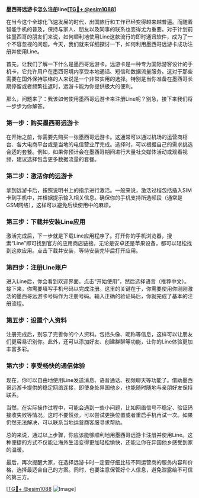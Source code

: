 **墨西哥远游卡怎么注册line[[TG💪+ @esim1088](https://t.me/s/esim1088)]**

在当今这个全球化飞速发展的时代，出国旅行和工作已经变得越来越普遍。而随着智能手机的普及，保持与家人、朋友以及同事的联系也变得尤为重要。对于计划前往墨西哥的朋友们来说，如何顺利地使用Line这款流行的即时通讯软件，成为了一个不容忽视的问题。今天，我们就来详细探讨一下，如何利用墨西哥远游卡成功注册并使用Line。

首先，让我们了解一下什么是墨西哥远游卡。远游卡是一种专为国际游客设计的手机卡，它允许用户在墨西哥境内享受本地通话、短信和数据流量服务。这对于那些需要在国外保持联络的人来说是一个非常实用的选择。特别是当你准备在墨西哥长期停留或者频繁往返时，远游卡能为你提供极大的便利。

那么，问题来了：我该如何使用墨西哥远游卡来注册Line呢？别急，接下来我们将一步步为你解答。

### 第一步：购买墨西哥远游卡

在开始之前，你需要先购买一张墨西哥远游卡。这通常可以通过机场的运营商柜台、各大电商平台或是当地的电信营业厅完成。选择时，可以根据自己的需求挑选合适的套餐。例如，如果你预计会在墨西哥期间进行大量社交媒体活动或观看视频，建议选择包含更多数据流量的套餐。

### 第二步：激活你的远游卡

拿到远游卡后，按照说明书上的指示进行激活。一般来说，激活过程包括插入SIM卡到手机中，并根据提示输入相关信息。确保你的手机支持所选频段（通常是GSM网络），这样可以避免后续使用中的麻烦。

### 第三步：下载并安装Line应用

激活完成后，下一步就是下载Line应用程序了。打开你的手机浏览器，搜索“Line”即可找到官方的应用商店链接。无论是安卓还是苹果设备，都可以轻松找到这款应用。点击下载并安装，等待安装完毕后打开应用。

### 第四步：注册Line账户

进入Line后，你会看到欢迎界面。点击“开始使用”，然后选择语言（推荐中文）。接下来，你需要填写手机号码以完成注册。这里的关键在于，你需要使用你刚刚激活的墨西哥远游卡号码作为注册号码。输入正确的验证码后，你就完成了基本的注册流程。

### 第五步：设置个人资料

注册完成后，别忘了完善你的个人资料。包括头像、昵称等信息，这样可以让朋友们更容易识别你。此外，还可以添加好友、创建群聊等功能，让你的Line体验更加丰富多彩。

### 第六步：享受畅快的通信体验

现在，你可以自由地使用Line发送消息、语音通话、视频聊天等功能了。借助墨西哥远游卡提供的稳定网络连接，即使身处异国他乡，也能随时随地与亲朋好友保持联系。

当然，在实际操作过程中，可能会遇到一些小问题，比如网络信号不稳定、验证码接收失败等情况。这时不要慌张，可以尝试更换位置或者重启手机再试一次。如果仍然无法解决，可以联系当地运营商客服寻求帮助。

总的来说，通过以上步骤，你应该能够顺利地用墨西哥远游卡注册并使用Line。这种便捷的方式不仅能让海外生活变得更加轻松愉快，还能让你在异国他乡感受到家的温暖。

最后，再次提醒大家，在选择远游卡时一定要仔细比较不同运营商的服务内容和价格，选择最适合自己的方案。同时，也要注意保管好个人信息，避免泄露给不可信的第三方。

[[TG💪+ @esim1088](https://t.me/s/esim1088) ![Image](https://i.postimg.cc/4NQfJmqS/Snipaste-2025-05-13-00-14-12.png)]